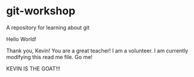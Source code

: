 # git-workshop
A repository for learning about git


Hello World!

Thank you, Kevin! You are a great teacher!
I am a volunteer. I am currently modifying this read me file. Go me!


KEVIN IS THE GOAT!!!